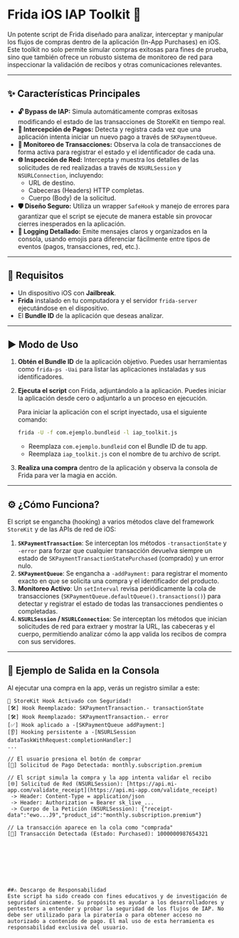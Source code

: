 # Frida iOS IAP Toolkit 🚀

Un potente script de Frida diseñado para analizar, interceptar y manipular los flujos de compras dentro de la aplicación (In-App Purchases) en iOS. Este toolkit no solo permite simular compras exitosas para fines de prueba, sino que también ofrece un robusto sistema de monitoreo de red para inspeccionar la validación de recibos y otras comunicaciones relevantes.

---

## ✨ Características Principales

* **🔓 Bypass de IAP:** Simula automáticamente compras exitosas modificando el estado de las transacciones de StoreKit en tiempo real.
* **🛒 Intercepción de Pagos:** Detecta y registra cada vez que una aplicación intenta iniciar un nuevo pago a través de `SKPaymentQueue`.
* **🧾 Monitoreo de Transacciones:** Observa la cola de transacciones de forma activa para registrar el estado y el identificador de cada una.
* **🌐 Inspección de Red:** Intercepta y muestra los detalles de las solicitudes de red realizadas a través de `NSURLSession` y `NSURLConnection`, incluyendo:
    * URL de destino.
    * Cabeceras (Headers) HTTP completas.
    * Cuerpo (Body) de la solicitud.
* **🛡️ Diseño Seguro:** Utiliza un wrapper `SafeHook` y manejo de errores para garantizar que el script se ejecute de manera estable sin provocar cierres inesperados en la aplicación.
* **📝 Logging Detallado:** Emite mensajes claros y organizados en la consola, usando emojis para diferenciar fácilmente entre tipos de eventos (pagos, transacciones, red, etc.).

---

## 🔧 Requisitos

* Un dispositivo iOS con **Jailbreak**.
* **Frida** instalado en tu computadora y el servidor `frida-server` ejecutándose en el dispositivo.
* El **Bundle ID** de la aplicación que deseas analizar.

---

## ▶️ Modo de Uso

1.  **Obtén el Bundle ID** de la aplicación objetivo. Puedes usar herramientas como `frida-ps -Uai` para listar las aplicaciones instaladas y sus identificadores.

2.  **Ejecuta el script** con Frida, adjuntándolo a la aplicación. Puedes iniciar la aplicación desde cero o adjuntarlo a un proceso en ejecución.

    Para iniciar la aplicación con el script inyectado, usa el siguiente comando:
    ```bash
    frida -U -f com.ejemplo.bundleid -l iap_toolkit.js
    ```
    * Reemplaza `com.ejemplo.bundleid` con el Bundle ID de tu app.
    * Reemplaza `iap_toolkit.js` con el nombre de tu archivo de script.

3.  **Realiza una compra** dentro de la aplicación y observa la consola de Frida para ver la magia en acción.

---

## ⚙️ ¿Cómo Funciona?

El script se engancha (hooking) a varios métodos clave del framework `StoreKit` y de las APIs de red de iOS:

1.  **`SKPaymentTransaction`**: Se interceptan los métodos `-transactionState` y `-error` para forzar que cualquier transacción devuelva siempre un estado de `SKPaymentTransactionStatePurchased` (comprado) y un error nulo.
2.  **`SKPaymentQueue`**: Se engancha a `-addPayment:` para registrar el momento exacto en que se solicita una compra y el identificador del producto.
3.  **Monitoreo Activo**: Un `setInterval` revisa periódicamente la cola de transacciones (`SKPaymentQueue.defaultQueue().transactions()`) para detectar y registrar el estado de todas las transacciones pendientes o completadas.
4.  **`NSURLSession` / `NSURLConnection`**: Se interceptan los métodos que inician solicitudes de red para extraer y mostrar la URL, las cabeceras y el cuerpo, permitiendo analizar cómo la app valida los recibos de compra con sus servidores.

---

## 📄 Ejemplo de Salida en la Consola

Al ejecutar una compra en la app, verás un registro similar a este:

```log
🚀 StoreKit Hook Activado con Seguridad!
[🛠️] Hook Reemplazado: SKPaymentTransaction.- transactionState
[🛠️] Hook Reemplazado: SKPaymentTransaction.- error
[✅] Hook aplicado a -[SKPaymentQueue addPayment:]
[👂] Hooking persistente a -[NSURLSession dataTaskWithRequest:completionHandler:]
...

// El usuario presiona el botón de comprar
[🛒] Solicitud de Pago Detectada: monthly.subscription.premium

// El script simula la compra y la app intenta validar el recibo
[🌐] Solicitud de Red (NSURLSession): [https://api.mi-app.com/validate_receipt](https://api.mi-app.com/validate_receipt)
 -> Header: Content-Type = application/json
 -> Header: Authorization = Bearer sk_live_...
 -> Cuerpo de la Petición (NSURLSession): {"receipt-data":"ewo...J9","product_id":"monthly.subscription.premium"}

// La transacción aparece en la cola como "comprada"
[🧾] Transacción Detectada (Estado: Purchased): 1000000987654321








##⚠️ Descargo de Responsabilidad
Este script ha sido creado con fines educativos y de investigación de seguridad únicamente. Su propósito es ayudar a los desarrolladores y pentesters a entender y probar la seguridad de los flujos de IAP. No debe ser utilizado para la piratería o para obtener acceso no autorizado a contenido de pago. El mal uso de esta herramienta es responsabilidad exclusiva del usuario.


